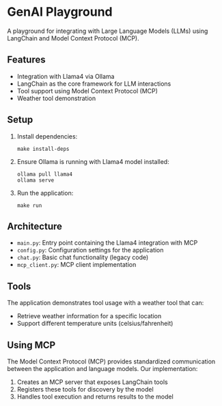 # GenAI Playground

A playground for integrating with Large Language Models (LLMs) using LangChain and Model Context Protocol (MCP).

## Features

- Integration with Llama4 via Ollama
- LangChain as the core framework for LLM interactions
- Tool support using Model Context Protocol (MCP)
- Weather tool demonstration

## Setup

1. Install dependencies:
   ```
   make install-deps
   ```

2. Ensure Ollama is running with Llama4 model installed:
   ```
   ollama pull llama4
   ollama serve
   ```

3. Run the application:
   ```
   make run
   ```

## Architecture

- `main.py`: Entry point containing the Llama4 integration with MCP
- `config.py`: Configuration settings for the application
- `chat.py`: Basic chat functionality (legacy code)
- `mcp_client.py`: MCP client implementation

## Tools

The application demonstrates tool usage with a weather tool that can:
- Retrieve weather information for a specific location
- Support different temperature units (celsius/fahrenheit)

## Using MCP

The Model Context Protocol (MCP) provides standardized communication between the application and language models. Our implementation:

1. Creates an MCP server that exposes LangChain tools
2. Registers these tools for discovery by the model
3. Handles tool execution and returns results to the model